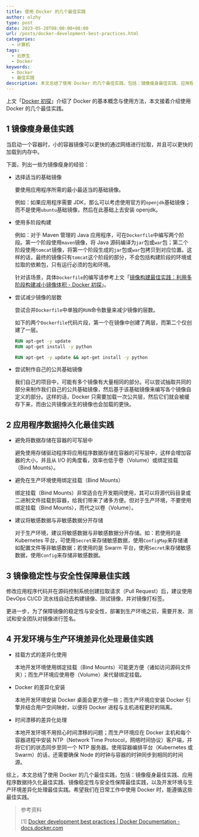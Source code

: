 ```yaml
---
title: 使用 Docker 的几个最佳实践
author: olzhy
type: post
date: 2023-05-28T08:00:00+08:00
url: /posts/docker-development-best-practices.html
categories:
  - 计算机
tags:
  - 云原生
  - Docker
keywords:
  - Docker
  - 最佳实践
description: 本文总结了使用 Docker 的几个最佳实践，包括：镜像瘦身最佳实践、应用程序数据持久化最佳实践、镜像稳定性与安全性保障最佳实践，以及开发环境与生产环境差异化处理最佳实践。
---
```


上文「[Docker 初探](https://olzhy.github.io/posts/docker-getting-started.html)」介绍了 Docker 的基本概念与使用方法，本文接着介绍使用 Docker 的几个最佳实践。

## 1 镜像瘦身最佳实践

当启动一个容器时，小的容器镜像可以更快的通过网络进行拉取，并且可以更快的加载到内存中。

下面，列出一些为镜像瘦身的经验：

- 选择适当的基础镜像

  要使用应用程序所需的最小最适当的基础镜像。

  例如：如果应用程序需要 JDK，那么可以考虑使用官方的`openjdk`基础镜像；而不是使用`ubuntu`基础镜像，然后在此基础上去安装 openjdk。

- 使用多阶段构建

  例如：对于 Maven 管理的 Java 应用程序，可在`Dockerfile`中编写两个阶段。第一个阶段使用`maven`镜像，将 Java 源码编译为`jar`包或`war`包；第二个阶段使用`tomcat`镜像，将第一个阶段生成的`jar`包或`war`包拷贝到对应位置。这样的话，最终的镜像只有`tomcat`这个阶段的部分，不会包括构建阶段的环境或拉取的依赖包，只有运行必须的包和环境。

  针对该场景，具体`Dockerfile`的编写请参考上文「[镜像构建最佳实践：利用多阶段构建减小镜像体积 - Docker 初探](https://olzhy.github.io/posts/docker-getting-started.html#36-镜像构建最佳实践)」。

- 尝试减少镜像的层数

  尝试合并`Dockerfile`中单独的`RUN`命令数量来减少镜像的层数。

  如下的两个`Dockerfile`代码片段，第一个在镜像中创建了两层，而第二个仅创建了一层。

  ```dockerfile
  RUN apt-get -y update
  RUN apt-get install -y python
  ```

  ```dockerfile
  RUN apt-get -y update && apt-get install -y python
  ```

- 尝试制作自己的公共基础镜像

  我们自己的项目中，可能有多个镜像有大量相同的部分。可以尝试抽取共同的部分来制作我们自己的公共基础镜像，然后基于该基础镜像来编写各个镜像自定义的部分。这样的话，Docker 只需要加载一次公共层，然后它们就会被缓存下来，而由公共镜像派生的镜像也会加载的更快。

## 2 应用程序数据持久化最佳实践

- 避免将数据存储在容器的可写层中

  避免使用存储驱动程序将应用程序数据存储在容器的可写层中，这样会增加容器的大小，并且从 I/O 的角度看，效率也低于卷（Volume）或绑定挂载（Bind Mounts）。

- 避免在生产环境使用绑定挂载（Bind Mounts）

  绑定挂载（Bind Mounts）非常适合在开发期间使用，其可以将源代码目录或二进制文件挂载到容器，给我们带来了诸多方便。但对于生产环境，不要使用绑定挂载（Bind Mounts），而代之以卷（Volume）。

- 建议将敏感数据与非敏感数据分开存储

  对于生产环境，建议将敏感数据与非敏感数据分开存储。如：若使用的是 Kubernetes 平台，可使用`Secret`来存储敏感数据，使用`ConfigMap`来存储诸如配置文件等非敏感数据；若使用的是 Swarm 平台，使用`Secret`来存储敏感数据，使用`Config`来存储非敏感数据。

## 3 镜像稳定性与安全性保障最佳实践

修改应用程序代码并在源码控制系统创建拉取请求（Pull Request）后，建议使用 DevOps CI/CD 流水线自动去构建镜像、测试镜像，并对镜像打标签。

更进一步，为了保障镜像的稳定性与安全性，部署到生产环境之前，需要开发、测试和安全团队对镜像进行签名。

## 4 开发环境与生产环境差异化处理最佳实践

- 挂载方式的差异化使用

  本地开发环境使用绑定挂载（Bind Mounts）可能更方便（诸如访问源码文件夹）；而生产环境应使用卷（Volume）来代替绑定挂载。

- Docker 的差异化安装

  本地开发环境安装 Docker 桌面会更方便一些；而生产环境应安装 Docker 引擎并结合用户空间映射，以便将 Docker 进程与主机进程更好的隔离。

- 时间漂移的差异化处理

  本地开发环境不用担心时间漂移的问题；而生产环境应在 Docker 主机和每个容器进程中安装 NTP（Network Time Protocol，网络时间协议）客户端，并将它们的状态同步至同一个 NTP 服务器。使用容器编排平台（Kubernetes 或 Swarm）的话，还需要确保 Node 的时钟与容器的时钟同步到相同的时间源。

综上，本文总结了使用 Docker 的几个最佳实践，包括：镜像瘦身最佳实践、应用程序数据持久化最佳实践、镜像稳定性与安全性保障最佳实践，以及开发环境与生产环境差异化处理最佳实践。希望我们在日常工作中使用 Docker 时，能遵循这些最佳实践。

> 参考资料
>
> [1] [Docker development best practices | Docker Documentation - docs.docker.com](https://docs.docker.com/develop/dev-best-practices/)
